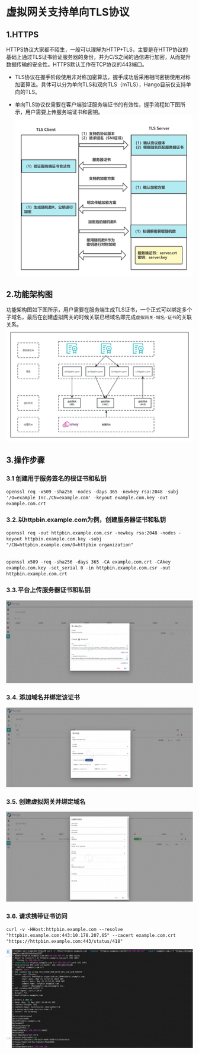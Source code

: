 # 虚拟网关支持单向TLS协议
## 1.HTTPS
HTTPS协议大家都不陌生，一般可以理解为HTTP+TLS，主要是在HTTP协议的基础上通过TLS证书验证服务器的身份，并为C/S之间的通信进行加密，从而提升数据传输的安全性。HTTPS默认工作在TCP协议的443端口。

* TLS协议在握手阶段使用非对称加密算法，握手成功后采用相同密钥使用对称加密算法。具体可以分为单向TLS和双向TLS（mTLS），Hango目前仅支持单向的TLS。

* 单向TLS协议仅需要在客户端验证服务端证书的有效性，握手流程如下图所示，用户需要上传服务端证书和密钥。
![](image/单向TLS.png)
## 2.功能架构图
功能架构图如下图所示，用户需要在服务端生成TLS证书，一个正式可以绑定多个子域名，最后在创建虚拟网关的时候关联已经域名即完成```虚拟网关-域名-证书```的关联关系。
![](image/单向TLS功能架构图.png)
## 3.操作步骤
### 3.1 创建用于服务签名的根证书和私钥
```shell
openssl req -x509 -sha256 -nodes -days 365 -newkey rsa:2048 -subj '/O=example Inc./CN=example.com' -keyout example.com.key -out example.com.crt
```
### 3.2.以httpbin.example.com为例，创建服务器证书和私钥
```shell
openssl req -out httpbin.example.com.csr -newkey rsa:2048 -nodes -keyout httpbin.example.com.key -subj "/CN=httpbin.example.com/O=httpbin organization"
```
```shell

openssl x509 -req -sha256 -days 365 -CA example.com.crt -CAkey example.com.key -set_serial 0 -in httpbin.example.com.csr -out httpbin.example.com.crt
```
### 3.3.平台上传服务器证书和私钥
![](image/导入服务器证书和私钥.png)

### 3.4. 添加域名并绑定该证书
![](image/创建域名并绑定证书.png)

### 3.5. 创建虚拟网关并绑定域名
![](image/创建虚拟网关并绑定域名.png)

### 3.6. 请求携带证书访问
```shell
curl -v -HHost:httpbin.example.com --resolve "httpbin.example.com:443:10.178.207.65" --cacert example.com.crt "https://httpbin.example.com:443/status/418"
```
![](image/携带证书请求.png)